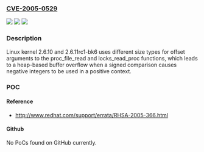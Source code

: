### [CVE-2005-0529](https://cve.mitre.org/cgi-bin/cvename.cgi?name=CVE-2005-0529)
![](https://img.shields.io/static/v1?label=Product&message=n%2Fa&color=blue)
![](https://img.shields.io/static/v1?label=Version&message=n%2Fa&color=blue)
![](https://img.shields.io/static/v1?label=Vulnerability&message=n%2Fa&color=brighgreen)

### Description

Linux kernel 2.6.10 and 2.6.11rc1-bk6 uses different size types for offset arguments to the proc_file_read and locks_read_proc functions, which leads to a heap-based buffer overflow when a signed comparison causes negative integers to be used in a positive context.

### POC

#### Reference
- http://www.redhat.com/support/errata/RHSA-2005-366.html

#### Github
No PoCs found on GitHub currently.

